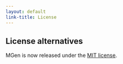 ```yaml
---
layout: default
link-title: License
---
```


## License alternatives

MGen is now released under the [MIT license](http://opensource.org/licenses/MIT).
